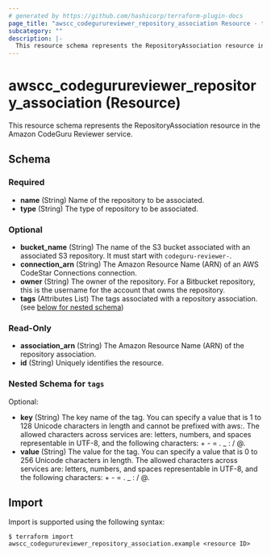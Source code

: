 ```yaml
---
# generated by https://github.com/hashicorp/terraform-plugin-docs
page_title: "awscc_codegurureviewer_repository_association Resource - terraform-provider-awscc"
subcategory: ""
description: |-
  This resource schema represents the RepositoryAssociation resource in the Amazon CodeGuru Reviewer service.
---
```


# awscc_codegurureviewer_repository_association (Resource)

This resource schema represents the RepositoryAssociation resource in the Amazon CodeGuru Reviewer service.



<!-- schema generated by tfplugindocs -->
## Schema

### Required

- **name** (String) Name of the repository to be associated.
- **type** (String) The type of repository to be associated.

### Optional

- **bucket_name** (String) The name of the S3 bucket associated with an associated S3 repository. It must start with `codeguru-reviewer-`.
- **connection_arn** (String) The Amazon Resource Name (ARN) of an AWS CodeStar Connections connection.
- **owner** (String) The owner of the repository. For a Bitbucket repository, this is the username for the account that owns the repository.
- **tags** (Attributes List) The tags associated with a repository association. (see [below for nested schema](#nestedatt--tags))

### Read-Only

- **association_arn** (String) The Amazon Resource Name (ARN) of the repository association.
- **id** (String) Uniquely identifies the resource.

<a id="nestedatt--tags"></a>
### Nested Schema for `tags`

Optional:

- **key** (String) The key name of the tag. You can specify a value that is 1 to 128 Unicode characters in length and cannot be prefixed with aws:. The allowed characters across services are: letters, numbers, and spaces representable in UTF-8, and the following characters: + - = . _ : / @.
- **value** (String) The value for the tag. You can specify a value that is 0 to 256 Unicode characters in length. The allowed characters across services are: letters, numbers, and spaces representable in UTF-8, and the following characters: + - = . _ : / @.

## Import

Import is supported using the following syntax:

```shell
$ terraform import awscc_codegurureviewer_repository_association.example <resource ID>
```
